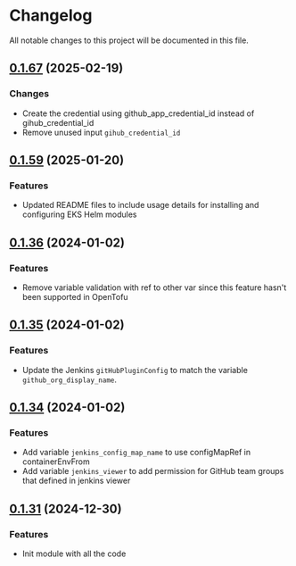# Changelog

All notable changes to this project will be documented in this file.

## [0.1.67]() (2025-02-19)

### Changes
* Create the credential using github_app_credential_id instead of gihub_credential_id
* Remove unused input `gihub_credential_id`

## [0.1.59]() (2025-01-20)

### Features

* Updated README files to include usage details for installing and configuring EKS Helm modules

## [0.1.36]() (2024-01-02)

### Features

* Remove variable validation with ref to other var since this feature hasn't been supported in OpenTofu

## [0.1.35]() (2024-01-02)

### Features

* Update the Jenkins `gitHubPluginConfig` to match the variable `github_org_display_name`.

## [0.1.34]() (2024-01-02)

### Features

* Add variable `jenkins_config_map_name` to use configMapRef in containerEnvFrom
* Add variable `jenkins_viewer` to add permission for GitHub team groups that defined in jenkins viewer

## [0.1.31]() (2024-12-30)

### Features

* Init module with all the code

